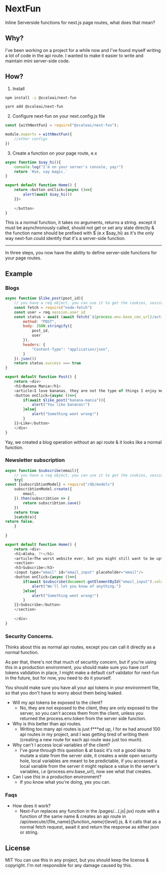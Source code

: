 # NextFun
Inline Serverside functions for next.js page routes, what does that mean?

## Why?
I've been working on a project for a while now and I've found myself writing a lot of code in the api route. I wanted to make it easier to write and maintain mini server-side code.

## How?
1. Install
```bash
npm install -i @scaleai/next-fun
```
```bash
yarn add @scaleai/next-fun
```
2. Configure next-fun on your next.config.js file
```js
const {withNextFun} = require("@scaleai/next-fun");

module.exports = withNextFun({
    //other configs
})
```
3. Create a function on your page route, e.x
```javascript
async function $say_hi(){
    console.log("I'm on your server's console, yay!")
    return `Hie, say magic.`
}

export default function Home() {
    return <button onClick={async ()=>{
        alert(await $say_hi())
    }}>
    
    </button>
}
```

This is a normal function, it takes no arguments, returns a string. except it must be asynchronously called, should not get or set any state directly & the function name should be prefixed with $ (e.x $say_hi) as it's the only way next-fun could identify that it's a server-side function.

- - -
In three steps, you now have the ability to define server-side functions for your page routes.



## Example
### Blogs
```javascript
async function $like_post(post_id){
    // you have a req object, you can use it to get the cookies, session, etc.
    const fetch = require("node-fetch")
    const user = req.session.user_id
    const status = await (await fetch(`${process.env.base_cms_url}/action/like`, {
        method: "POST",
        body: JSON.stringify({ 
            post_id,
            user
        }),
        headers: {
            "Content-Type": "application/json",
        }
    }).json())
    return status.success === true
}

export default function Post() {
    return <div>
    <h1>Banana Mania</h1>
    <article>I love bananas, they are not the type of things I enjoy mostly, but still who gives a darn f##k.</article>
    <button onClick={async ()=>{
        if(await $like_post("banana-mania")){
            alert("You like bananas!")
        }else{
            alert("Something went wrong!")
        }
    }}>Like</button>
    </div>
}
```
Yay, we created a blog operation without an api route & it looks like a normal function.

### Newsletter subscription
```javascript
async function $subscribe(email){
    // you have a req object, you can use it to get the cookies, session, etc.
    try{
const {subscribtionModel} = require("/db/models")
    subscribtionModel.create({
        email,
    }).then(subscribtion => {
        return subscribtion.save()
    })  
    return true
    }catch(e){
return false;
    }
    
}

export default function Home() {
    return <div>
    <h1>Aloha, ?!</h1>
    <article>The worst website ever, but you might still want to be uptodate.</article>
    <section>
    <h3>Subscribe</h3>
    <input type="email" id="email_input" placeholder="email"/>
    <button onClick={async ()=>{
        if(await $subscribe(document.getElementById("email_input").value))){
            alert("We'll let you know of anything.")
        }else{
            alert("Something went wrong!")
        }
    }}>Subscribe</button>
    </section>
    
    </div>
}
```

### Security Concerns.
Thinks about this as normal api routes, except you can call it directly as a normal function.

As per that, there's not that much of securtity concern, but if you're using this in a production environment, you should make sure you have csrf tokens validation in place, I might make a default csrf validator for next-fun in the future, but for now, you need to do it yourself.

You should make sure you have all your api tokens in your environment file, so that you don't have to worry about them being leaked.

- Will my api tokens be exposed to the client? 
    - No, they are not exposed to the client, they are only exposed to the server, so you can't access them from the client, unless you returned the process.env.token from the server side function.
- Why is this better than api routes.
    - Writing too many api routes is just f***ed up, I for ex had around 100 api routes in my project, and I was getting tired of writing them (creating a new route for each api route was just too much).
- Why can't I access local variables of the client?
    - I've gone through this question & at basic it's not a good idea to mutate a state from the server side, it creates a wide open security hole, local variables are meant to be predictable, if you accessed a local variable from the server it might replace a value in the server's variables, i.e (process.env.base_url), now see what that creates.
- Can I use this in a production environment?
    - If you know what you're doing, yes you can.

### Faqs
- How does it work?
    - Next-Fun replaces any function in the /pages/...(.js|.jsx) route with a function of the same name & creates an api route in /api/execute/{file_name}_{function_name}_{level}.js, & it calls that as a normal fetch request, await it and return the response as either json or string.


## License
MIT
You can use this in any project, but you should keep the license & copyright. I'm not responsible for any damage caused by this.
